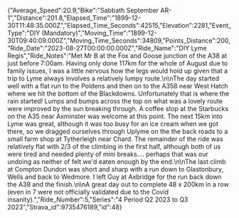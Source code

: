 {"Average_Speed":20.9,"Bike":"Sabbath September AR-1","Distance":201.8,"Elapsed_Time":"1899-12-30T11:48:35.000Z","Elapsed_Time_Seconds":42515,"Elevation":2281,"Event_Type":"DIY (Mandatory)","Moving_Time":"1899-12-30T09:40:09.000Z","Moving_Time_Seconds":34809,"Points_Distance":200,"Ride_Date":"2023-08-27T00:00:00.000Z","Ride_Name":"DIY Lyme Regis","Ride_Notes":"Met Mr B at the Fox and Goose junction of the A38 at just before 7:00am. Having only done 117km for the whole of August due to family issues, I was a little nervous how the legs would hold up given that a trip to Lyme always involves a relatively lumpy route.\n\nThe day started well with a flat run to the Poldens and then on to the A358 near West Hatch where we hit the bottom of the Blackdowns. Unfortunately that is where the rain started! Lumps and bumps across the top on what was a lovely route were improved by the sun breaking through. A coffee stop at the Starbucks on the A35 near Axminster was welcome at this point. The next 15km into Lyme was great, although it was too busy for an ice cream when we got there, so we dragged ourselves through Uplyme on the the back roads to a small farm shop at Tytherleigh near Chard. The remainder of the ride was relatively flat with 2/3 of the climbing in the first half, although both of us were tired and needed plenty of mini breaks.... perhaps that was our undoing as neither of felt we'd eaten enough by the end.\n\nThe last climb at Compton Dundon was short and sharp with a run down to Glastonbury, Wells and back to Wedmore. I left Guy at Axbridge for the run back down the A38 and the finish.\n\nA great day out to complete 48 x 200km in a row (even in 7 were not officially validated due to the Covid insanity).","Ride_Number":5,"Series":"4 Period Q2 2023 to Q3 2023","Strava_id":9735476189,"id":48}